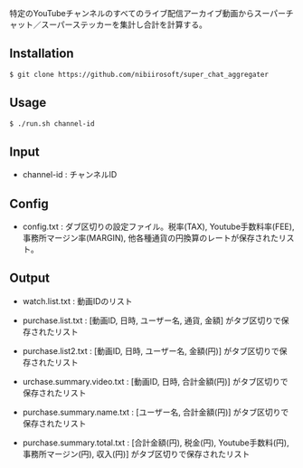 特定のYouTubeチャンネルのすべてのライブ配信アーカイブ動画からスーパーチャット／スーパーステッカーを集計し合計を計算する。

## Installation

```bash
$ git clone https://github.com/nibiirosoft/super_chat_aggregater
```

## Usage

```bash
$ ./run.sh channel-id
```

## Input

- channel-id : チャンネルID

## Config

- config.txt : ダブ区切りの設定ファイル。税率(TAX), Youtube手数料率(FEE), 事務所マージン率(MARGIN), 他各種通貨の円換算のレートが保存されたリスト。

## Output

- watch.list.txt : 動画IDのリスト

- purchase.list.txt : [動画ID, 日時, ユーザー名, 通貨, 金額] がタブ区切りで保存されたリスト

- purchase.list2.txt : [動画ID, 日時, ユーザー名, 金額(円)] がタブ区切りで保存されたリスト

- urchase.summary.video.txt : [動画ID, 日時, 合計金額(円)] がタブ区切りで保存されたリスト

- purchase.summary.name.txt : [ユーザー名, 合計金額(円)] がタブ区切りで保存されたリスト

- purchase.summary.total.txt : [合計金額(円), 税金(円), Youtube手数料(円), 事務所マージン(円), 収入(円)] がタブ区切りで保存されたリスト
